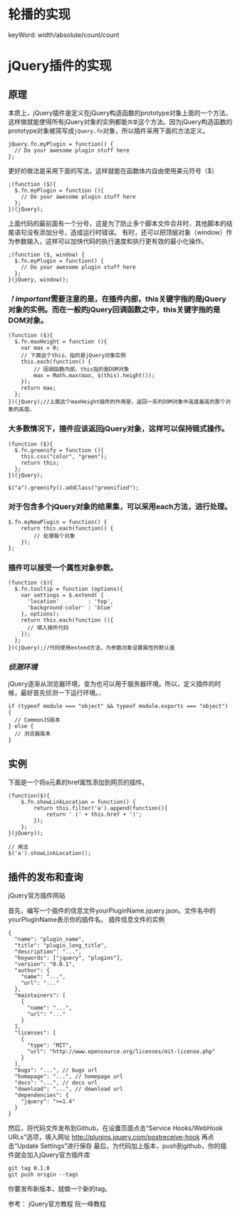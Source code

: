 # 轮播的实现
keyWord: width/absolute/count/count
# jQuery插件的实现
## 原理
本质上，jQuery插件是定义在jQuery构造函数的prototype对象上面的一个方法，这样做就能使得所有jQuery对象的实例都能`共享`这个方法。因为jQuery构造函数的prototype对象被简写成`jQuery.fn`对象，所以插件采用下面的方法定义。
```
jQuery.fn.myPlugin = function() {
  // Do your awesome plugin stuff here
};
```
更好的做法是采用下面的写法，这样就能在函数体内自由使用美元符号（$）
```
;(function ($){
  $.fn.myPlugin = function (){
    // Do your awesome plugin stuff here
  };
})(jQuery);
```
上面代码的最前面有一个分号，这是为了防止多个脚本文件合并时，其他脚本的结尾语句没有添加分号，造成运行时错误。
有时，还可以把顶层对象（window）作为参数输入，这样可以加快代码的执行速度和执行更有效的最小化操作。
```
;(function ($, window) {
  $.fn.myPlugin = function() {
    // Do your awesome plugin stuff here
  };
}(jQuery, window));
```


### *！important*需要注意的是，在插件内部，this关键字指的是jQuery对象的实例。而在一般的jQuery回调函数之中，this关键字指的是DOM对象。
```
(function ($){
  $.fn.maxHeight = function (){
    var max = 0;
	// 下面这个this，指的是jQuery对象实例
    this.each(function() {
		// 回调函数内部，this指的是DOM对象
	    max = Math.max(max, $(this).height());
    });
    return max;
  };
})(jQuery);//上面这个maxHeight插件的作用是，返回一系列DOM对象中高度最高的那个对象的高度。
```


### 大多数情况下，插件应该返回jQuery对象，这样可以保持链式操作。
```
(function ($){
  $.fn.greenify = function (){
	this.css("color", "green");
	return this;
  };
})(jQuery);

$("a").greenify().addClass("greenified");
```


### 对于包含多个jQuery对象的结果集，可以采用each方法，进行处理。
```
$.fn.myNewPlugin = function() {
    return this.each(function() {
        // 处理每个对象
    });
};
```


### 插件可以接受一个属性对象参数。
```
(function ($){
  $.fn.tooltip = function (options){
    var settings = $.extend( {
      'location'         : 'top',
      'background-color' : 'blue'
    }, options);
    return this.each(function (){
      // 填入插件代码
    });
  };
})(jQuery);//代码使用extend方法，为参数对象设置属性的默认值
```

### *侦测环境*
jQuery逐渐从浏览器环境，变为也可以用于服务器环境。所以，定义插件的时候，最好首先侦测一下运行环境。、
```
if (typeof module === "object" && typeof module.exports === "object") {
  // CommonJS版本
} else {
  // 浏览器版本
}
```


## 实例
下面是一个将a元素的href属性添加到网页的插件。
```
(function($){
	$.fn.showLinkLocation = function() {
		return this.filter('a').append(function(){
			return ' (' + this.href + ')';
		});
	};
}(jQuery));

// 用法
$('a').showLinkLocation();
```


## 插件的发布和查询
<a href="https://plugins.jquery.com/" style="text-decoration: none">jQuery官方插件网站</a>

首先，编写一个插件的信息文件yourPluginName.jquery.json。文件名中的yourPluginName表示你的插件名。
插件信息文件的实例
```
{
  "name": "plugin_name",
  "title": "plugin_long_title",
  "description": "...",
  "keywords": ["jquery", "plugins"],
  "version": "0.0.1",
  "author": {
    "name": "...",
    "url": "..."
  },
  "maintainers": [
    {
      "name": "...",
      "url": "..."
    }
  ],
  "licenses": [
    {
      "type": "MIT",
      "url": "http://www.opensource.org/licenses/mit-license.php"
    }
  ],
  "bugs": "...", // bugs url
  "homepage": "...", // homepage url
  "docs": "...", // docs url
  "download": "...", // download url
  "dependencies": {
    "jquery": ">=1.4"
  }
}
```
然后，将代码文件发布到Github，在设置页面点击“Service Hooks/WebHook URLs”选项，填入网址
<a href="#" style="text-decoration: none">http://plugins.jquery.com/postreceive-hook</a>
再点击“Update Settings”进行保存
最后，为代码加上版本，push到github，你的插件就会加入jQuery官方插件库
```
git tag 0.1.0
git push origin --tags
```
你要发布新版本，就做一个新的tag。

参考： <a style="text-decoration: none" href="https://learn.jquery.com/plugins/basic-plugin-creation/">jQuery官方教程</a>
<a style="text-decoration: none" href="https://javascript.ruanyifeng.com/jquery/plugin.html">阮一峰教程</a>